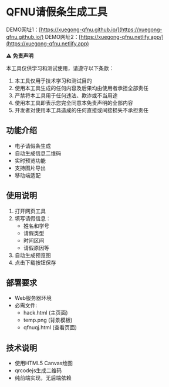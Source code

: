 # QFNU请假条生成工具

DEMO网址1：[https://xuegong-qfnu.github.io/](https://xuegong-qfnu.github.io/)
DEMO网址2：[https://xuegong-qfnu.netlify.app/](https://xuegong-qfnu.netlify.app)

⚠️ **免责声明**

本工具仅供学习和测试使用，请遵守以下条款：

1. 本工具仅用于技术学习和测试目的
2. 使用本工具生成的任何内容及后果均由使用者承担全部责任
3. 严禁将本工具用于任何违法、欺诈或不当用途
4. 使用本工具即表示您完全同意本免责声明的全部内容
5. 开发者对使用本工具造成的任何直接或间接损失不承担责任

## 功能介绍

- 电子请假条生成
- 自动生成信息二维码
- 实时预览功能
- 支持图片导出
- 移动端适配

## 使用说明

1. 打开网页工具
2. 填写请假信息：
   - 姓名和学号
   - 请假类型
   - 时间区间
   - 请假原因等
3. 自动生成预览图
4. 点击下载按钮保存

## 部署要求

- Web服务器环境
- 必需文件:
  - hack.html (主页面)
  - temp.png (背景模板)
  - qfnuqj.html (查看页面)

## 技术说明

- 使用HTML5 Canvas绘图
- qrcodejs生成二维码
- 纯前端实现，无后端依赖
